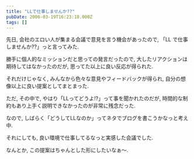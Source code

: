 ```yaml
---
title: "LLで仕事しませんか??"
pubDate: 2006-03-19T16:23:18.000Z
tags: []
---
```


先日, 会社のエロい人が集まる会議で意見を言う機会があったので, 「LL で仕事しませんか??」っと言ってみた.

勝手に個人的なミッションだと思っての発言だったので, 大したリアクションは期待してはなかったのだが, 思ってた以上に良い反応が得られた.

それだけじゃなく, みんなから色々な意見やフィードバックが得られ, 自分の想像以上に良い提案としてまとまった.

ただ, その中で, やはり「LLってどうよ!?」って事を聞かれたのだが, 時間的な制約もあり上手く説明できなかったのが非常に残念だった.

なので, しばらく「どうしてLLなのか」ってネタでブログを書こうかなっと考え中.

それにしても, 良い環境で仕事してるなっと実感した会議でした.

なんとか, この提案はちゃんとした形にしたいなぁ〜.
